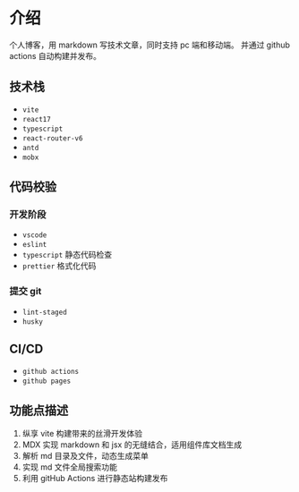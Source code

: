 # 介绍

个人博客，用 markdown 写技术文章，同时支持 pc 端和移动端。
并通过 github actions 自动构建并发布。

## 技术栈

- `vite`
- `react17`
- `typescript`
- `react-router-v6`
- `antd`
- `mobx`

## 代码校验

### 开发阶段

- `vscode`
- `eslint`
- `typescript` 静态代码检查
- `prettier` 格式化代码

### 提交 git

- `lint-staged`
- `husky`

## CI/CD

- `github actions`
- `github pages`

## 功能点描述

1. 纵享 vite 构建带来的丝滑开发体验
2. MDX 实现 markdown 和 jsx 的无缝结合，适用组件库文档生成
3. 解析 md 目录及文件，动态生成菜单
4. 实现 md 文件全局搜索功能
5. 利用 gitHub Actions 进行静态站构建发布
